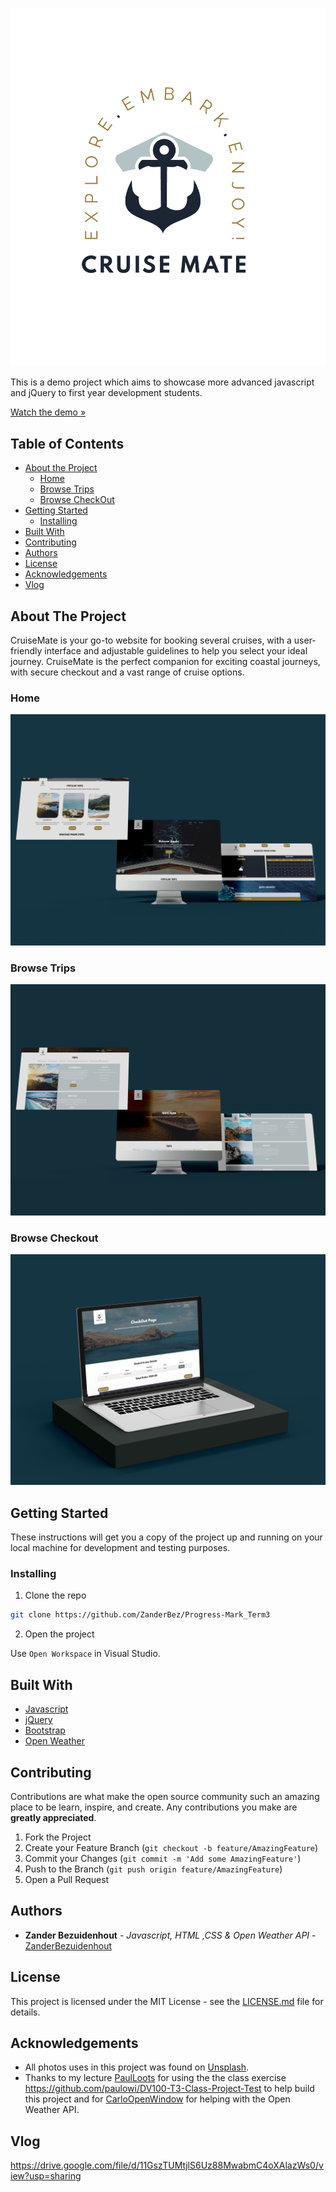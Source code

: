 ![CruisMateLogo](/assets/Cruise-Mate-Logo.png)

This is a demo project which aims to showcase more advanced javascript and jQuery to first year development students.

[Watch the demo »]()

## Table of Contents

* [About the Project](#about-the-project)
   * [Home](#home)
   * [Browse Trips](#browse-trips)
   * [Browse CheckOut](#browse-checkout)
* [Getting Started](#getting-started)
  * [Installing](#installing)
* [Built With](#built-with)
* [Contributing](#contributing)
* [Authors](#authors)
* [License](#license)
* [Acknowledgements](#acknowledgements)
* [Vlog](#vlog)

## About The Project

CruiseMate is your go-to website for booking several cruises, with a user-friendly interface and adjustable guidelines to help you select your ideal journey. CruiseMate is the perfect companion for exciting coastal journeys, with secure checkout and a vast range of cruise options.

### Home

![CruisMateLogo](/assets/HomePage.png)

### Browse Trips

![CruisMateLogo](/assets/TripsPage.png)

### Browse Checkout

![CruisMateLogo](/assets/CheckOutPage-3.png)

## Getting Started

These instructions will get you a copy of the project up and running on your local machine for development and testing purposes.

### Installing

1. Clone the repo
```sh
git clone https://github.com/ZanderBez/Progress-Mark_Term3
```
2. Open the project

Use `Open Workspace` in Visual Studio.

## Built With

* [Javascript](https://developer.mozilla.org/en-US/docs/Web/JavaScript)
* [jQuery](https://jquery.com/)
* [Bootstrap](https://getbootstrap.com/)
* [Open Weather](https://openweathermap.org/)

## Contributing

Contributions are what make the open source community such an amazing place to be learn, inspire, and create. Any contributions you make are **greatly appreciated**.

1. Fork the Project
2. Create your Feature Branch (`git checkout -b feature/AmazingFeature`)
3. Commit your Changes (`git commit -m 'Add some AmazingFeature'`)
4. Push to the Branch (`git push origin feature/AmazingFeature`)
5. Open a Pull Request

## Authors

* **Zander Bezuidenhout** - *Javascript, HTML ,CSS & Open Weather API* - [ZanderBezuidenhout](https://github.com/ZanderBez)



## License

This project is licensed under the MIT License - see the [LICENSE.md](LICENSE.md) file for details.

## Acknowledgements

* All photos uses in this project was found on [Unsplash](https://unsplash.com/).
* Thanks to my lecture [PaulLoots](https://github.com/PaulLoots) for using the the class exercise https://github.com/paulowi/DV100-T3-Class-Project-Test to help build this project and for [CarloOpenWindow](https://github.com/CarloOpenWindow) for helping with the Open Weather API.

## Vlog
https://drive.google.com/file/d/11GszTUMtjlS6Uz88MwabmC4oXAlazWs0/view?usp=sharing
